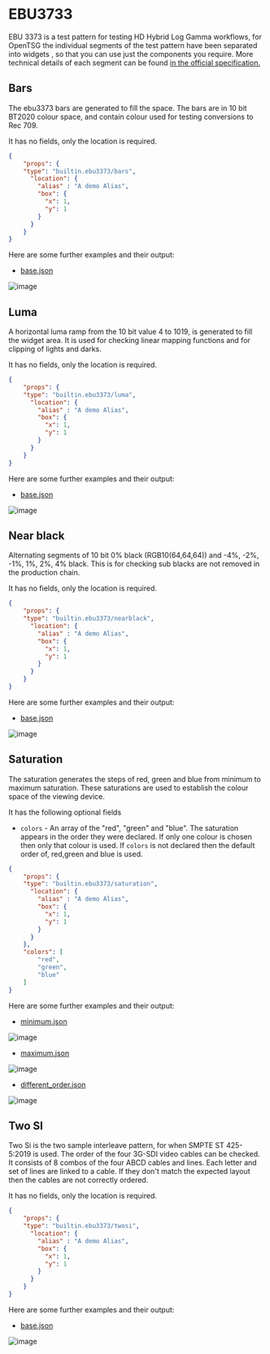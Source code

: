 # EBU3733

EBU 3373 is a test pattern for testing HD Hybrid Log Gamma workflows,
for OpenTSG the individual segments of the test pattern have been separated
into widgets , so that you can use just the components you require.
More technical details of each segment
can be found [in the official specification.](https://tech.ebu.ch/publications/tech3373)

## Bars

The ebu3373 bars are generated to fill the space.
The bars are in 10 bit BT2020 colour space, and contain
colour used for testing conversions to
Rec 709.

It has no fields, only the location is required.

```json 
{
    "props": {
    "type": "builtin.ebu3373/bars",
      "location": {
        "alias" : "A demo Alias",
        "box": {
          "x": 1,
          "y": 1
        }
      }
    }
}
```

Here are some further examples and their output:

- [base.json](../exampleJson/builtin.ebu3373/bars/base-example.json)

![image](../exampleJson/builtin.ebu3373/bars/base-example.png)

## Luma

A horizontal luma ramp from the 10 bit value 4 to 1019,
is generated to fill the widget area. It is used for
checking linear mapping functions and for clipping
of lights and darks.

It has no fields, only the location is required.

```json
{
    "props": {
    "type": "builtin.ebu3373/luma",
      "location": {
        "alias" : "A demo Alias",
        "box": {
          "x": 1,
          "y": 1
        }
      }
    }
}
```

Here are some further examples and their output:

- [base.json](../exampleJson/builtin.ebu3373/luma/base-example.json)

![image](../exampleJson/builtin.ebu3373/luma/base-example.png)

## Near black

Alternating segments of 10 bit 0% black (RGB10(64,64,64)) and
-4%, -2%, -1%, 1%, 2%, 4% black. This is for checking
sub blacks are not removed in the production chain.

It has no fields, only the location is required.

```json
{
    "props": {
    "type": "builtin.ebu3373/nearblack",
      "location": {
        "alias" : "A demo Alias",
        "box": {
          "x": 1,
          "y": 1
        }
      }
    }
}
```

Here are some further examples and their output:

- [base.json](../exampleJson/builtin.ebu3373/nearblack/base-example.json)

![image](../exampleJson/builtin.ebu3373/nearblack/base-example.png)

## Saturation

The saturation generates the steps of red, green and blue
from minimum to maximum saturation. These saturations
are used to establish the colour space of the viewing device.

It has the following optional fields

- `colors` - An array of the "red", "green" and "blue". The saturation appears in the order
they were declared. If only one colour is chosen then only that colour is used. If `colors`
is not declared then the default order of, red,green and blue is used.

```json
{
    "props": {
    "type": "builtin.ebu3373/saturation",
      "location": {
        "alias" : "A demo Alias",
        "box": {
          "x": 1,
          "y": 1
        }
      }
    },
    "colors": [
        "red",
        "green",
        "blue"
    ]
}
```

Here are some further examples and their output:

- [minimum.json](../exampleJson/builtin.ebu3373/saturation/minimum-example.json)

![image](../exampleJson/builtin.ebu3373/saturation/minimum-example.png)

- [maximum.json](../exampleJson/builtin.ebu3373/saturation/maximum-example.json)

![image](../exampleJson/builtin.ebu3373/saturation/maximum-example.png)

- [different_order.json](../exampleJson/builtin.ebu3373/saturation/diff-example.json)

![image](../exampleJson/builtin.ebu3373/saturation/diff-example.png)

## Two SI

Two Si is the two sample interleave pattern, for when SMPTE ST 425-5:2019
is used. The order of the four 3G-SDI video cables can be checked.
It consists of 8 combos of the four ABCD cables and lines. Each letter and
set of lines are linked to a cable. If they don't match the expected
layout then the cables are not correctly ordered.

It has no fields, only the location is required.

```json
{
    "props": {
    "type": "builtin.ebu3373/twosi",
      "location": {
        "alias" : "A demo Alias",
        "box": {
          "x": 1,
          "y": 1
        }
      }
    }
}
```

Here are some further examples and their output:

- [base.json](../exampleJson/builtin.ebu3373/twosi/base-example.json)

![image](../exampleJson/builtin.ebu3373/twosi/base-example.png)
